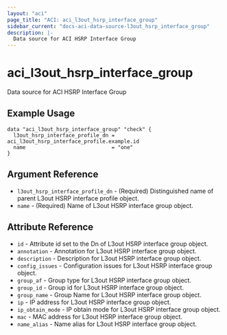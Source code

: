 ```yaml
---
layout: "aci"
page_title: "ACI: aci_l3out_hsrp_interface_group"
sidebar_current: "docs-aci-data-source-l3out_hsrp_interface_group"
description: |-
  Data source for ACI HSRP Interface Group
---
```


# aci_l3out_hsrp_interface_group #
Data source for ACI HSRP Interface Group

## Example Usage ##

```hcl
data "aci_l3out_hsrp_interface_group" "check" {
  l3out_hsrp_interface_profile_dn = aci_l3out_hsrp_interface_profile.example.id
  name                            = "one"
}
```


## Argument Reference ##

* `l3out_hsrp_interface_profile_dn` - (Required) Distinguished name of parent L3out HSRP interface profile object.
* `name` - (Required) Name of L3out HSRP interface group object.



## Attribute Reference

* `id` - Attribute id set to the Dn of L3out HSRP interface group object.
* `annotation` - Annotation for L3out HSRP interface group object.
* `description` - Description for L3out HSRP interface group object.
* `config_issues` - Configuration issues for L3out HSRP interface group object.
* `group_af` - Group type for L3out HSRP interface group object.
* `group_id` - Group id for L3out HSRP interface group object.
* `group_name` - Group Name for L3out HSRP interface group object.
* `ip` - IP address for L3out HSRP interface group object.
* `ip_obtain_mode` - IP obtain mode for L3out HSRP interface group object.
* `mac` - MAC address for L3out HSRP interface group object.
* `name_alias` - Name alias for L3out HSRP interface group object.
